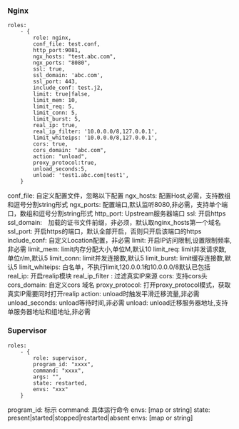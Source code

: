 ### Nginx

```
roles:
    - {
        role: nginx,
        conf_file: test.conf,
        http_port:9081,
        ngx_hosts: "test.abc.com",
        ngx_ports: "8080",
		ssl: true,
		ssl_domain: 'abc.com',
		ssl_port: 443,
        include_conf: test.j2,
        limit: true|false,
        limit_mem: 10,
        limit_req: 5,
        limit_conn: 5,
        limit_burst: 5,
		real_ip: true,
        real_ip_filter: '10.0.0.0/8,127.0.0.1',
        limit_whiteips: '10.0.0.0/8,127.0.0.1',
        cors: true,
        cors_domain: "abc.com",
        action: "unload",
		proxy_protocol:true,
        unload_seconds:5,
        unload: 'test1.abc.com|test1',
    }
```

conf_file: 自定义配置文件，忽略以下配置
ngx_hosts: 配置Host,必需，支持数组和逗号分割string形式
ngx_ports: 配置端口,默认监听8080,非必需，支持单个端口，数组和逗号分割string形式
http_port: Upstream服务器端口
ssl: 开启https
ssl_domain:　加载的证书文件前缀，非必须，默认取nginx_hosts第一个域名
ssl_port: 开启https的端口，默认全部开启，否则只开启该端口的https
include_conf: 自定义Location配置，非必需
limit: 开启IP访问限制,设置限制频率,非必需
limit_mem: limit内存分配大小,单位M,默认10
limit_req: limit并发请求数,单位r/m,默认5
limit_conn: limit并发连接数,默认5
limit_burst: limit缓存连接数,默认5
limit_whiteips: 白名单，不执行limit,120.0.0.1和10.0.0.0/8默认已包括
real_ip: 开启realip模块
real_ip_filter : 过滤真实IP来源
cors: 支持cors头
cors_domain: 自定义cors 域名
proxy_protocol: 打开proxy_protocol模式，获取真实IP需要同时打开realip
action: unload时触发平滑迁移流量,非必需
unload_seconds: unload等待时间,非必需
unload: unload迁移服务器地址,支持单服务器地址和组地址,非必需


### Supervisor
```
roles:
    - {
        role: supervisor,
        program_id: "xxxx",
        command: "xxxx",
        args: "",
        state: restarted,
        envs: "xxx"
    }
```

program_id: 标示
command: 具体运行命令
envs: [map or string]
state: present|started|stopped|restarted|absent
envs: [map or string]
